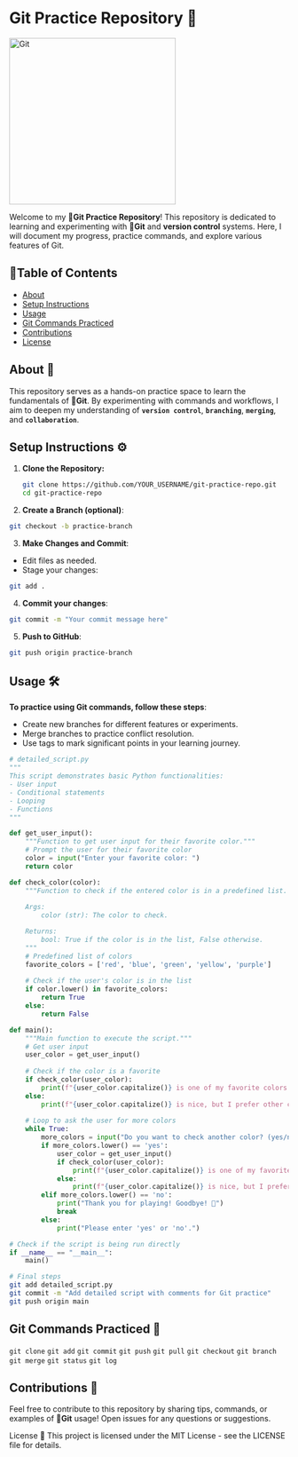 # Git Practice Repository 🚀

<img src="https://tinypic.host/images/2024/11/01/Git-Icon.png" alt="Git" width="300" />

Welcome to my **🔶Git Practice Repository**! This repository is dedicated to learning and experimenting with **🔶Git** and **version control** systems. Here, I will document my progress, practice commands, and explore various features of Git.

## 📖Table of Contents 

- [About](#about)
- [Setup Instructions](#setup-instructions)
- [Usage](#usage)
- [Git Commands Practiced](#git-commands-practiced)
- [Contributions](#contributions)
- [License](#license)

## About 📝

This repository serves as a hands-on practice space to learn the fundamentals of **🔶Git**. By experimenting with commands and workflows, I aim to deepen my understanding of **`version control`**, **`branching`**, **`merging`**, and **`collaboration`**.

## Setup Instructions ⚙️

1. **Clone the Repository:**
   
   ```bash
   git clone https://github.com/YOUR_USERNAME/git-practice-repo.git
   cd git-practice-repo
   ```
2. **Create a Branch (optional)**:
   
```bash
git checkout -b practice-branch
```
3. **Make Changes and Commit**:

- Edit files as needed.
- Stage your changes:
  
```bash
git add .
```
4. **Commit your changes**:
   
```bash
git commit -m "Your commit message here"
```
5. **Push to GitHub**:

```bash
git push origin practice-branch
```

## Usage 🛠️

**To practice using Git commands, follow these steps**:

- Create new branches for different features or experiments.
- Merge branches to practice conflict resolution.
- Use tags to mark significant points in your learning journey.

```python
# detailed_script.py
"""
This script demonstrates basic Python functionalities:
- User input
- Conditional statements
- Looping
- Functions
"""

def get_user_input():
    """Function to get user input for their favorite color."""
    # Prompt the user for their favorite color
    color = input("Enter your favorite color: ")
    return color

def check_color(color):
    """Function to check if the entered color is in a predefined list.
    
    Args:
        color (str): The color to check.

    Returns:
        bool: True if the color is in the list, False otherwise.
    """
    # Predefined list of colors
    favorite_colors = ['red', 'blue', 'green', 'yellow', 'purple']
    
    # Check if the user's color is in the list
    if color.lower() in favorite_colors:
        return True
    else:
        return False

def main():
    """Main function to execute the script."""
    # Get user input
    user_color = get_user_input()
    
    # Check if the color is a favorite
    if check_color(user_color):
        print(f"{user_color.capitalize()} is one of my favorite colors too! 🎉")
    else:
        print(f"{user_color.capitalize()} is nice, but I prefer other colors. 😊")
    
    # Loop to ask the user for more colors
    while True:
        more_colors = input("Do you want to check another color? (yes/no): ")
        if more_colors.lower() == 'yes':
            user_color = get_user_input()
            if check_color(user_color):
                print(f"{user_color.capitalize()} is one of my favorite colors too! 🎉")
            else:
                print(f"{user_color.capitalize()} is nice, but I prefer other colors. 😊")
        elif more_colors.lower() == 'no':
            print("Thank you for playing! Goodbye! 👋")
            break
        else:
            print("Please enter 'yes' or 'no'.")

# Check if the script is being run directly
if __name__ == "__main__":
    main()

```

```bash
# Final steps
git add detailed_script.py
git commit -m "Add detailed script with comments for Git practice"
git push origin main
```

## Git Commands Practiced 📖

`git clone`
`git add`
`git commit`
`git push`
`git pull`
`git checkout`
`git branch`
`git merge`
`git status`
`git log`

## Contributions 🤝
Feel free to contribute to this repository by sharing tips, commands, or examples of **🔶Git** usage! Open issues for any questions or suggestions.

License 📜
This project is licensed under the MIT License - see the LICENSE file for details.
